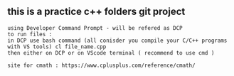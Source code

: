 ## this is a practice c++ folders git project 
    using Developer Command Prompt - will be refered as DCP
    to run files : 
    in DCP use bash command (all conisder you compile your C/C++ programs with VS tools) cl file_name.cpp 
    then either on DCP or on VScode terminal ( recommend to use cmd )

    site for cmath : https://www.cplusplus.com/reference/cmath/
